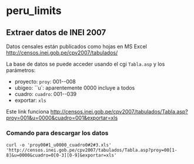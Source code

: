 # peru_limits

## Extraer datos de INEI 2007
Datos censales están publicados como hojas en MS Excel
<http://censos.inei.gob.pe/cpv2007/tabulados/>

La base de datos se puede acceder usando el cgi ``Tabla.asp`` y los parámetros:

* proyecto: ``proy``: 001--008
* ubigeo: ``u`: aparentemente 0000 incluye a todos
* cuadro: ``cuadro``: 001--039
* exportar: ``xls``

Este link funciona
<http://censos.inei.gob.pe/cpv2007/tabulados/Tabla.asp?proy=001&u=0000&cuadro=001&exportar=xls>

### Comando para descargar los datos

``curl -o 'proy00#1_u0000_cuadro0#2#3.xls' 'http://censos.inei.gob.pe/cpv2007/tabulados/Tabla.asp?proy=00[1-8]&u=0000&cuadro=0[0-3][0-9]&exportar=xls'``
